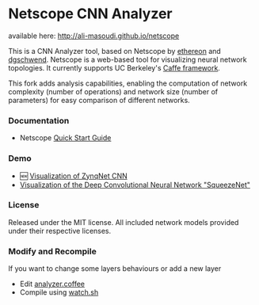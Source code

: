# Netscope CNN Analyzer

available here: http://ali-masoudi.github.io/netscope 

This is a CNN Analyzer tool, based on Netscope by [ethereon](https://github.com/ethereon) and [dgschwend](https://github.com/dgschwend).
Netscope is a web-based tool for visualizing neural network topologies. It currently supports UC Berkeley's [Caffe framework](https://github.com/bvlc/caffe).

This fork adds analysis capabilities, enabling the computation of network complexity (number of operations) and network size (number of parameters) for easy comparison of different networks.

### Documentation
- Netscope [Quick Start Guide](http://ali-masoudi.github.io/netscope/quickstart.html)

### Demo
- :new: [Visualization of ZynqNet CNN](http://ali-masoudi.github.io/netscope/#/preset/zynqnet)
- [Visualization of the Deep Convolutional Neural Network "SqueezeNet"](http://ali-masoudi.github.io/netscope/#/preset/squeezenet)

### License

Released under the MIT license.
All included network models provided under their respective licenses.

### Modify and Recompile
If you want to change some layers behaviours or add a new layer </br>
 - Edit [analyzer.coffee](http://ali-masoudi.github.io/netscope/src/analyzer.coffee)
 - Compile using [watch.sh](http://ali-masoudi.github.io/netscope/scripts/watch.sh)

